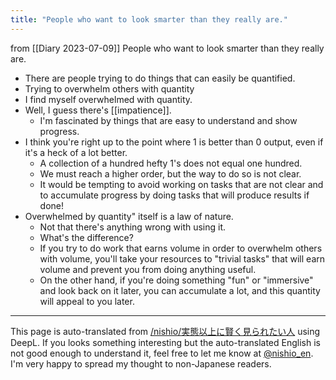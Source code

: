 ```yaml
---
title: "People who want to look smarter than they really are."
---
```


from  [[Diary 2023-07-09]]
People who want to look smarter than they really are.
- There are people trying to do things that can easily be quantified.
- Trying to overwhelm others with quantity
- I find myself overwhelmed with quantity.
- Well, I guess there's [[impatience]].
    - I'm fascinated by things that are easy to understand and show progress.
- I think you're right up to the point where 1 is better than 0 output, even if it's a heck of a lot better.
    - A collection of a hundred hefty 1's does not equal one hundred.
    - We must reach a higher order, but the way to do so is not clear.
    - It would be tempting to avoid working on tasks that are not clear and to accumulate progress by doing tasks that will produce results if done!
- Overwhelmed by quantity" itself is a law of nature.
    - Not that there's anything wrong with using it.
    - What's the difference?
    - If you try to do work that earns volume in order to overwhelm others with volume, you'll take your resources to "trivial tasks" that will earn volume and prevent you from doing anything useful.
    - On the other hand, if you're doing something "fun" or "immersive" and look back on it later, you can accumulate a lot, and this quantity will appeal to you later.


---
This page is auto-translated from [/nishio/実態以上に賢く見られたい人](https://scrapbox.io/nishio/実態以上に賢く見られたい人) using DeepL. If you looks something interesting but the auto-translated English is not good enough to understand it, feel free to let me know at [@nishio_en](https://twitter.com/nishio_en). I'm very happy to spread my thought to non-Japanese readers.